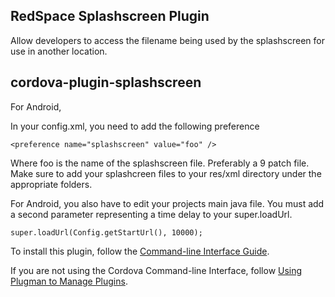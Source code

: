 RedSpace Splashscreen Plugin
----------------------------

Allow developers to access the filename being used by the splashscreen for use in another location.

cordova-plugin-splashscreen
----------------------------

For Android,

In your config.xml, you need to add the following preference

`<preference name="splashscreen" value="foo" />`

Where foo is the name of the splashscreen file. Preferably a 9 patch file. Make sure to add your splashcreen files to your res/xml directory under the appropriate folders.

For Android, you also have to edit your projects main java file. You must add a second parameter representing a time delay to your super.loadUrl.

`super.loadUrl(Config.getStartUrl(), 10000);`

To install this plugin, follow the [Command-line Interface Guide](http://cordova.apache.org/docs/en/edge/guide_cli_index.md.html#The%20Command-line%20Interface).

If you are not using the Cordova Command-line Interface, follow [Using Plugman to Manage Plugins](http://cordova.apache.org/docs/en/edge/plugin_ref_plugman.md.html).

